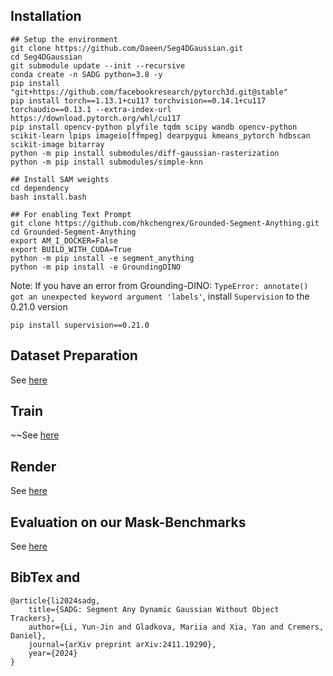 ## Installation

```
## Setup the environment
git clone https://github.com/Daeen/Seg4DGaussian.git
cd Seg4DGaussian
git submodule update --init --recursive
conda create -n SADG python=3.8 -y
pip install "git+https://github.com/facebookresearch/pytorch3d.git@stable"
pip install torch==1.13.1+cu117 torchvision==0.14.1+cu117 torchaudio==0.13.1 --extra-index-url https://download.pytorch.org/whl/cu117
pip install opencv-python plyfile tqdm scipy wandb opencv-python scikit-learn lpips imageio[ffmpeg] dearpygui kmeans_pytorch hdbscan scikit-image bitarray
python -m pip install submodules/diff-gaussian-rasterization
python -m pip install submodules/simple-knn

## Install SAM weights
cd dependency
bash install.bash

## For enabling Text Prompt
git clone https://github.com/hkchengrex/Grounded-Segment-Anything.git
cd Grounded-Segment-Anything
export AM_I_DOCKER=False
export BUILD_WITH_CUDA=True
python -m pip install -e segment_anything
python -m pip install -e GroundingDINO
```

Note: If you have an error from Grounding-DINO: `TypeError: annotate() got an unexpected keyword argument 'labels'`, install `Supervision` to the 0.21.0 version

```
pip install supervision==0.21.0
```

## Dataset Preparation

See [here](./docs/prepare_dataset.md)

## Train

~~See [here](./mask_script.sh)

## Render

See [here](./docs/render.md)

## Evaluation on our Mask-Benchmarks

See [here](./docs/evaluation.md)

## BibTex and

```
@article{li2024sadg,
    title={SADG: Segment Any Dynamic Gaussian Without Object Trackers},
    author={Li, Yun-Jin and Gladkova, Mariia and Xia, Yan and Cremers, Daniel},
    journal={arXiv preprint arXiv:2411.19290},
    year={2024}
}
```
